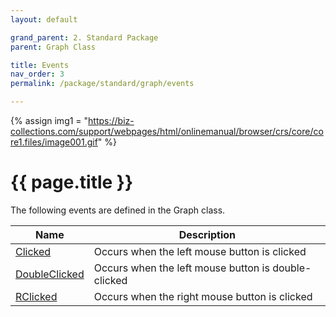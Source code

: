 ```yaml
---
layout: default

grand_parent: 2. Standard Package
parent: Graph Class

title: Events
nav_order: 3
permalink: /package/standard/graph/events

---
```

{% assign img1 = "https://biz-collections.com/support/webpages/html/onlinemanual/browser/crs/core/core1.files/image001.gif" %}


# {{ page.title }}

The following events are defined in the Graph class.

|Name       |  Description |
|----------	|--------------|
|[Clicked](/package/standard/graph/events/clicked)       | Occurs when the left mouse button is clicked|
|[DoubleClicked](/package/standard/graph/events/doubleclicked)       |Occurs when the left mouse button is double-clicked |
|[RClicked](/package/standard/graph/events/rclicked)       |Occurs when the right mouse button is clicked |
